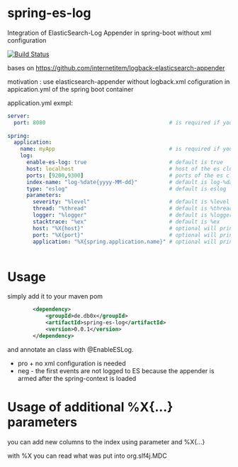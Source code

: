 # spring-es-log
Integration of ElasticSearch-Log Appender in spring-boot without xml configuration

[![Build Status](https://travis-ci.org/db0x/spring-es-log.svg?branch=master)](https://travis-ci.org/db0x/spring-es-log)

bases on https://github.com/internetitem/logback-elasticsearch-appender

motivation : use elasticsearch-appender without logback.xml 
cofiguration in appication.yml of the spring boot container


application.yml exmpl:

```yml
server:
  port: 8080                                       # is required if you use parameters.port
   
spring:
  application:
    name: myApp                                    # is required if you use parameters.application
    log: 
      enable-es-log: true                          # default is true
      host: localhost                              # host of the es cluster default is localhost
      ports: [9200,9300]                           # ports of the es cluster default is 9200 / 9300
      index-name: "log-%date{yyyy-MM-dd}"          # default is log-%date{yyyy-MM-dd} 
      type: "eslog"                                # default is eslog
      parameters:        
        severity: "%level"                         # default is %level
        thread: "%thread"                          # default is %thread
        logger: "%logger"                          # default is %logger
        stacktrace: "%ex"                          # default is %ex
        host: "%X{host}"                           # optional will print name of the host
        port: "%X{port}"                           # optional will print server.port if set
        application: "%X{spring.application.name}" # optional will print spring.application.name
        
```
Usage
=====
simply add it to your maven pom 
```xml
		<dependency>
			<groupId>de.db0x</groupId>
			<artifactId>spring-es-log</artifactId>
			<version>0.0.1</version>
		</dependency>
```
and annotate an class with @EnableESLog.

* pro + no xml configuration is needed
* neg - the first events are not logged to ES because the appender is armed after the spring-context is loaded

Usage of additional %X{...} parameters
===================================
you can add new columns to the index using parameter and %X{...}

with %X you can read what was put into org.slf4j.MDC
